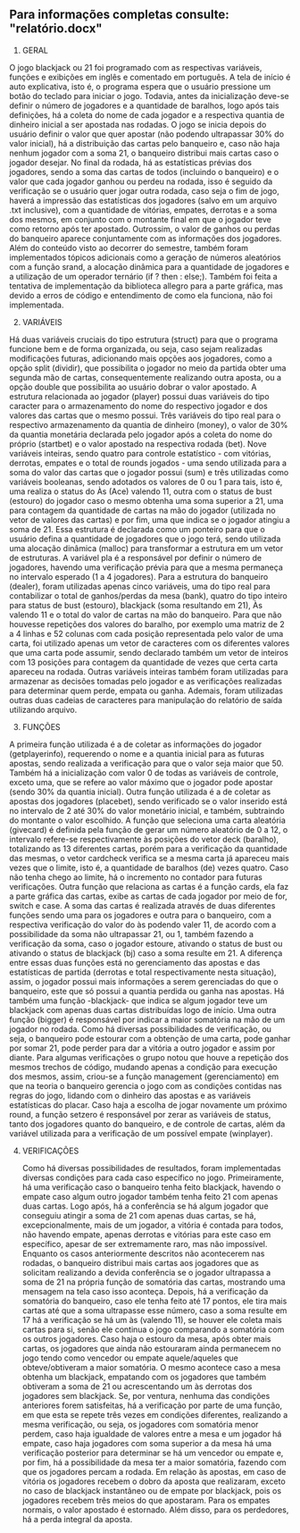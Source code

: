  ## Para informações completas consulte: "relatório.docx"
1.	GERAL

O jogo blackjack ou 21 foi programado com as respectivas variáveis, funções e exibições em inglês e comentado em português. A tela de início é auto explicativa, isto é, o programa espera que o usuário pressione um botão do teclado para iniciar o jogo. Todavia, antes da inicialização deve-se definir o número de jogadores e a quantidade de baralhos, logo após tais definições, há a coleta do nome de cada jogador e a respectiva quantia de dinheiro inicial a ser apostada nas rodadas. O jogo se inicia depois do usuário definir o valor que quer apostar (não podendo ultrapassar 30% do valor inicial), há a distribuição das cartas pelo banqueiro e, caso não haja nenhum jogador com a soma 21, o banqueiro distribui mais cartas caso o jogador desejar. No final da rodada, há as estatísticas prévias dos jogadores, sendo a soma das cartas de todos (incluindo o banqueiro) e o valor que cada jogador ganhou ou perdeu na rodada, isso é seguido da verificação se o usuário quer jogar outra rodada, caso seja o fim de jogo, haverá a impressão das estatísticas dos jogadores (salvo em um arquivo .txt inclusive), com a quantidade de vitórias, empates, derrotas e a soma dos mesmos, em conjunto com o montante final em que o jogador teve como retorno após ter apostado. Outrossim, o valor de ganhos ou perdas do banqueiro aparece conjuntamente com as informações dos jogadores.
Além do conteúdo visto ao decorrer do semestre, também foram implementados tópicos adicionais como a geração de números aleatórios com a função srand, a alocação dinâmica para a quantidade de jogadores e a utilização de um operador ternário (if ? then : else;). Também foi feita a tentativa de implementação da biblioteca allegro para a parte gráfica, mas devido a erros de código e entendimento de como ela funciona, não foi implementada.

2.	VARIÁVEIS

Há duas variáveis cruciais do tipo estrutura (struct) para que o programa funcione bem e de forma organizada, ou seja, caso sejam realizadas modificações futuras, adicionando mais opções aos jogadores, como a opção split (dividir), que possibilita o jogador no meio da partida obter uma segunda mão de cartas, consequentemente realizando outra aposta, ou a opção double que possibilita ao usuário dobrar o valor apostado. 
A estrutura relacionada ao jogador (player) possui duas variáveis do tipo caracter para o armazenamento do nome do respectivo jogador e dos valores das cartas que o mesmo possui. Três variáveis do tipo real para o respectivo armazenamento da quantia de dinheiro (money), o valor de 30% da quantia monetária declarada pelo jogador após a coleta do nome do próprio (startbet) e o valor apostado na respectiva rodada (bet). Nove variáveis inteiras, sendo quatro para controle estatístico - com vitórias, derrotas, empates e o total de rounds jogados - uma sendo utilizada para a soma do valor das cartas que o jogador possui (sum) e três utilizadas como variáveis booleanas, sendo adotados os valores de 0 ou 1 para tais, isto é, uma realiza o status do Às (Ace) valendo 11, outra com o status de bust (estouro) do jogador caso o mesmo obtenha uma soma superior a 21, uma para contagem da quantidade de cartas na mão do jogador (utilizada no vetor de valores das cartas) e por fim, uma que indica se o jogador atingiu a soma de 21.
Essa estrutura é declarada como um ponteiro para que o usuário defina a quantidade de jogadores que o jogo terá, sendo utilizada uma alocação dinâmica (malloc) para transformar a estrutura em um vetor de estruturas.
A variável pla é a responsável por definir o número de jogadores, havendo uma verificação prévia para que a mesma permaneça no intervalo esperado (1 a 4 jogadores).
Para a estrutura do banqueiro (dealer), foram utilizadas apenas cinco variáveis, uma do tipo real para contabilizar o total de ganhos/perdas da mesa (bank), quatro do tipo inteiro para status de bust (estouro), blackjack (soma resultando em 21), Às valendo 11 e o total do valor de cartas na mão do banqueiro.
Para que não houvesse repetições dos valores do baralho, por exemplo uma matriz de 2 a 4 linhas e 52 colunas com cada posição representada pelo valor de uma carta, foi utilizado apenas um vetor de caracteres com os diferentes valores que uma carta pode assumir, sendo declarado também um vetor de inteiros com 13 posições para contagem da quantidade de vezes que certa carta apareceu na rodada.
Outras variáveis inteiras também foram utilizadas para armazenar as decisões tomadas pelo jogador e as verificações realizadas para determinar quem perde, empata ou ganha.
Ademais, foram utilizadas outras duas cadeias de caracteres para manipulação do relatório de saída utilizando arquivo.



3.	FUNÇÕES

A primeira função utilizada é a de coletar as informações do jogador (getplayerinfo), requerendo o nome e a quantia inicial para as futuras apostas, sendo realizada a verificação para que o valor seja maior que 50. Também há a inicialização com valor 0 de todas as variáveis de controle, exceto uma, que se refere ao valor máximo que o jogador pode apostar (sendo 30% da quantia inicial).
Outra função utilizada é a de coletar as apostas dos jogadores (placebet), sendo verificado se o valor inserido está no intervalo de 2 até 30% do valor monetário inicial, e também, subtraindo do montante o valor escolhido.
A função que seleciona uma carta aleatória (givecard) é definida pela função de gerar um número aleatório de 0 a 12, o intervalo refere-se respectivamente às posições do vetor deck (baralho), totalizando as 13 diferentes cartas, porém para a verificação da quantidade das mesmas, o vetor cardcheck verifica se a mesma carta já apareceu mais vezes que o limite, isto é, a quantidade de baralhos (de) vezes quatro. Caso não tenha chego ao limite, há o incremento no contador para futuras verificações. Outra função que relaciona as cartas é a função cards, ela faz a parte gráfica das cartas, exibe as cartas de cada jogador por meio de for, switch e case.
A soma das cartas é realizada através de duas diferentes funções sendo uma para os jogadores e outra para o banqueiro, com a respectiva verificação do valor do às podendo valer 11, de acordo com a possibilidade da soma não ultrapassar 21, ou 1, também fazendo a verificação da soma, caso o jogador estoure, ativando o status de bust ou ativando o status de blackjack (bj) caso a soma resulte em 21. A diferença entre essas duas funções está no gerenciamento das apostas e das estatísticas de partida (derrotas e total respectivamente nesta situação), assim, o jogador possui mais informações a serem gerenciadas do que o banqueiro, este que só possui a quantia perdida ou ganha nas apostas.
Há também uma função -blackjack- que indica se algum jogador teve um blackjack com apenas duas cartas distribuídas logo de início.
Uma outra função (bigger) é responsável por indicar a maior somatória na mão de um jogador no rodada.
Como há diversas possibilidades de verificação, ou seja, o banqueiro pode estourar com a obtenção de uma carta, pode ganhar por somar 21, pode perder para dar a vitória a outro jogador e assim por diante. Para algumas verificações o grupo notou que houve a repetição dos mesmos trechos de código, mudando apenas a condição para execução dos mesmos, assim, criou-se a função management (gerenciamento) em que na teoria o banqueiro gerencia o jogo com as condições contidas nas regras do jogo, lidando com o dinheiro das apostas e as variáveis estatísticas do placar.
Caso haja a escolha de jogar novamente um próximo round, a função setzero é responsável por zerar as variáveis de status, tanto dos jogadores quanto do banqueiro, e de controle de cartas, além da variável utilizada para a verificação de um possível empate (winplayer).
	
4.	VERIFICAÇÕES
	
	Como há diversas possibilidades de resultados, foram implementadas diversas condições para cada caso específico no jogo. Primeiramente, há uma verificação caso o banqueiro tenha feito blackjack, havendo o empate caso algum outro jogador também tenha feito 21 com apenas duas cartas. Logo após, há a conferência se há algum jogador que conseguiu atingir a soma de 21 com apenas duas cartas, se há, excepcionalmente, mais de um jogador, a vitória é contada para todos, não havendo empate, apenas derrotas e vitórias para este caso em específico, apesar de ser extremamente raro, mas não impossível.
	Enquanto os casos anteriormente descritos não acontecerem nas rodadas, o banqueiro distribui mais cartas aos jogadores que as solicitam realizando a devida conferência se o jogador ultrapassa a soma de 21 na própria função de somatória das cartas, mostrando uma mensagem na tela caso isso aconteça. Depois, há a verificação da somatória do banqueiro, caso ele tenha feito até 17 pontos, ele tira mais cartas até que a soma ultrapasse esse número, caso a soma resulte em 17 há a verificação se há um às (valendo 11), se houver ele coleta mais cartas para si, senão ele continua o jogo comparando a somatória com os outros jogadores. 
	Caso haja o estouro da mesa, após obter mais cartas, os jogadores que ainda não estouraram ainda permanecem no jogo tendo como vencedor ou empate aquele/aqueles que obteve/obtiveram a maior somatória. O mesmo acontece caso a mesa obtenha um blackjack, empatando com os jogadores que também obtiveram a soma de 21 ou acrescentando um às derrotas dos jogadores sem blackjack.
	Se, por ventura, nenhuma das condições anteriores forem satisfeitas, há a verificação por parte de uma função, em que esta se repete três vezes em condições diferentes, realizando a mesma verificação, ou seja, os jogadores com somatória menor perdem, caso haja igualdade de valores entre a mesa e um jogador há empate, caso haja jogadores com soma superior a da mesa há uma verificação posterior para determinar se há um vencedor ou empate e, por fim, há a possibilidade da mesa ter a maior somatória, fazendo com que os jogadores percam a rodada.
	Em relação às apostas, em caso de vitória os jogadores recebem o dobro da aposta que realizaram, exceto no caso de blackjack instantâneo ou de empate por blackjack, pois os jogadores recebem três meios do que apostaram. Para os empates normais, o valor apostado é estornado. Além disso, para os perdedores, há a perda integral da aposta.
